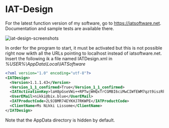 # IAT-Design
For the latest function version of my software, go to https://iatsoftware.net. Documentation and sample tests are available there.

![iat-design-screenshots](https://user-images.githubusercontent.com/35156960/155851736-763821db-a960-455b-bee0-4ac44ab8fa39.gif)

In order for the program to start, it must be activated but this is not possible right now wikth all the URLs pointing to localhost instead of iatsoftware.net. Insert the following ik a file named IATDesign.xml in *%USER%\AppData\Local\IATSoftware*

```xml
<?xml version="1.0" encoding="utf-8"?>
<IATDesign>
  <Version>1.1.1.43</Version>
  <Version_1_1_confirmed>True</Version_1_1_confirmed>
  <IATActivationKey>laH8pGseVWi++RPTwjWHQxTrCGMBI6ciMwCIWfEWM7qzt9iszRk30wZYdiZqwYPy</IATActivationKey>
  <UserEMail>nikki@bix.blue</UserEMail>
  <IATProductCode>2L9JBMR74EYKHJ7RKWPE</IATProductCode>
  <ClientName>Ms Nikki Lissome</ClientName>
</IATDesign>
```

Note that the AppData directory is hidden by default.
